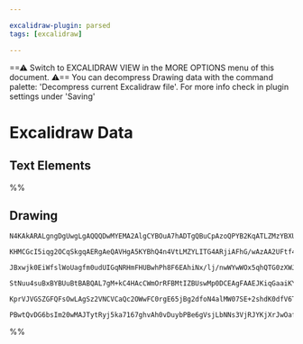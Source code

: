 ```yaml
---

excalidraw-plugin: parsed
tags: [excalidraw]

---
```

==⚠  Switch to EXCALIDRAW VIEW in the MORE OPTIONS menu of this document. ⚠== You can decompress Drawing data with the command palette: 'Decompress current Excalidraw file'. For more info check in plugin settings under 'Saving'


# Excalidraw Data

## Text Elements
%%
## Drawing
```compressed-json
N4KAkARALgngDgUwgLgAQQQDwMYEMA2AlgCYBOuA7hADTgQBuCpAzoQPYB2KqATLZMzYBXUtiRoIACyhQ4zZAHoFAc0JRJQgEYA6bGwC2CgF7N6hbEcK4OCtptbErHALRY8RMpWdx8Q1TdIEfARcZgRmBShcZQUebQBObR4aOiCEfQQOKGZuAG1wMFAwYugsKG4IFOLIADNOKABlQiNxXgAGfhK6rIAxXH1CfBhuAFZOyCgygEEiZS4JYJry8YYm

KHMCGcI5iqg2OCqSkgqAERgAeQAVHgA5KYBhQ4n4VtLMZYLITG4ARjiAFhG/wAzAA2UFtf4ADh+AHZYX8fithmhnDxErD4mCYT9gf9YVC2jwoaCVhQSOpuFCVpIENtpNweGNPhBrMpgtwOizmFBSGwANYIe5sfBsUgVADEPwQ0ulTwgmlw2H5yj5Qg4xGFovFEl51mYcFwgSy8pqg3wDVgHIkkiVGkC8p5fMFAHUKZJfisnQKEJaYNb0IIPPK1cp

JBxwjk0EiWfslWoUagfm0udUIGqNRHmFHUBwhPh8F6EAhiNx/lj/nwWYwWOx5qhQTG0zXWJwbpwxL9YW0/iNuz9SSyhHBiLhJqXo7D/v9QcCgbCRnj4itCMwTmlx9xeUIECtVcI4ABJYg53IAXRWmmEGoAosEMllTxeWUQOPzuHmCytRcqS9wagQYQrHoWS4IQEakMeH75oWsakNs4EEJcZQVCGlDIe8qHfuBCAABJ0mG5TRkkzJprgQh7AASuEz

StNuu4suBxBYBUuBtBABQAL7gM+kC4HAcCWmOrRFBMtIZBUswMp0DCEAgFAAEJKiqGaaiKYqSjUWnaYcEDYCIxpQIekz6JazpCupOroFKMq2bp+mkIZxnpEpyr7uqanars5AcAaRqZB8JQOU5Jk9OafoBhAQbHDJwUBc5pm8j6brEJSaBVkFBnxSZZk+hFrzRaWsVZVkCWUcIYZZjmTaQHFpUmechrYAmvwpsVjnZekPT1H0AxDKM7UhV19RNC0j

KprVJVGSZGFQFsOwLAgSz2VNCVCaQc2OWwFC0rgE65jBg2dfoN4alMW07SE+2shdK0dfV6TnXyFCXC8FSqbpzDYHyBYABrcLOwLaCMs7QuCsI8G0wJQsCMlfT9+AAJqMt2wOwo2PzJimULouCMlGGwBjcKJkD0AQO6cgkIxcUdD36OVHlVe915FQUECqiQo2tJDMkc8QloIAcaCkZAfMALJsMxp24JowT7QB+BAWzfNahpaAkxACkitdpDKIqAAU

PBwtQvDG6bsIm20wMAJTytRyj5ka7167ghvAh0vDuybPBe6gVsjLbNNs3VjRJYKjXrJwOafrBXTkBk1Eakw4HKMTLKZDLctbqQO7AUQQuoPRKwcP0dE5wxabCFAr5lzuQclHYABWCDYNkDQl3AEtSyXst/mgCtKyUSrrIwlyE/gadprAiAVGEwSt3W8r6TyBivTPaAx9+bC/vLgEVyU+ChHNC+j+P0EFlx4CcfwEBmsEObANxnFAA===
```
%%